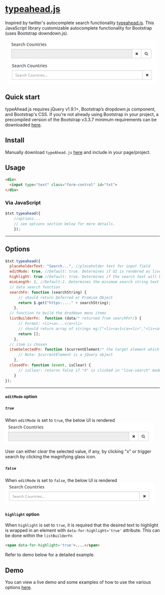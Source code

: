 # [typeahead.js](https://github.com/bhavin36/typeAhead)
Inspired by twitter's autocomplete search functionality [typeahead.js](https://github.com/twitter/typeahead.js).
 This JavaScript library customizable autocomplete functionality for Bootstrap (uses Bootstrap downdown.js).
<p align="center">
<img src="https://github.com/bhavin36/typeAhead/blob/master/img/editMode.png" />
<img src="https://github.com/bhavin36/typeAhead/blob/master/img/live-search.png" />
</p>

## Quick start

typeAhead.js requires jQuery v1.9.1+, Bootstrap’s dropdown.js component, and Bootstrap's CSS. If you're not already using Bootstrap in your project, a precompiled version of the Bootstrap v3.3.7 minimum requirements can be downloaded [here](https://getbootstrap.com/docs/3.3/customize/?id=7830063837006f6fc84f).

## Install
Manually download `typeAhead.js` [here](https://raw.githubusercontent.com/bhavin36/typeAhead/master/typeahead.js) and include in your page/project.

## Usage
```html
<div>
  <input type="text" class="form-control" id="txt">
</div>
```

### Via JavaScript
```js
$txt.typeahead({
    //options...
    // see options section below for more details.
    });
```
---
## Options
```js
$txt.typeahead({
  placeholderText: "Search...", //placeholder text for input field
  editMode: true, //Default: true. Determines if UI is rendered as live-search or edit(allows user to manually trigger live-search) mode. 
  highlight: true //Default: true. Determines if the search text will be highlighted in dropdown menu.
  minLength: 2, //Default:2. Determines the minimum search string text length to trigger the search function(searchFn).
  // data search function
  searchFn: function (searchString) {    
      // should return Deferred or Promise Object
      return $.get("https:...." + searchString);
	}, 
  // function to build the droddown menu items
  listBuilderFn:  function (data/* returned from searchFn*/) {
      // Format: <li><a>...</a><li>
      // should return array of strings eg:["<li><a>1</a><li>","<li><a>1</a><li>"...]
      return [];
	},
  // item is chosen
  itemSelectedFn: function ($currentElement/* the target element which was clicked*/) {
      // Note: $currentElement is a jQuery object
	},
  closedFn: function (event, isClear) {
      // isClear: returns false if "X" is clicked in "live-search" mode, otherwise false.
	}
});
```
---
#### `editMode` option
##### `true`
When `editMode` is set to `true`, the below UI is rendered
<img src="https://github.com/bhavin36/typeAhead/blob/master/img/editMode.png" />

User can either <i>clear</i> the selected value, if any, by clicking "x" or trigger search by clicking the magnifying glass icon.

##### `false`
When `editMode` is set to `false`, the below UI is rendered
<img src="https://github.com/bhavin36/typeAhead/blob/master/img/live-search.png" />

#### `highlight` option
When `highlight` is set to `true`, it is required that the desired text to highlight is wrapped in an element with `data-for-highlight='true'` attribute. This can be done within the `listBuilderFn`
```html
<span data-for-highlight='true'>....</span>
```
Refer to demo below for a detailed example.

## Demo

You can view a live demo and some examples of how to use the various options [here](https://codepen.io/Bhavin36/full/aaVxLj/).
